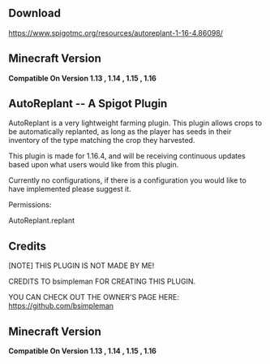 Download
-------------
https://www.spigotmc.org/resources/autoreplant-1-16-4.86098/


Minecraft Version
--------------
**Compatible On Version 1.13 , 1.14 , 1.15 , 1.16**

AutoReplant -- A Spigot Plugin
--------------

AutoReplant is a very lightweight farming plugin. This plugin allows crops to be automatically replanted, as long as the player has seeds in their inventory of the type matching the crop they harvested.

This plugin is made for 1.16.4, and will be receiving continuous updates based upon what users would like from this plugin.

Currently no configurations, if there is a configuration you would like to have implemented please suggest it.

Permissions:

AutoReplant.replant

Credits
--------------
[NOTE] THIS PLUGIN IS NOT MADE BY ME!

CREDITS TO bsimpleman FOR CREATING THIS PLUGIN.

YOU CAN CHECK OUT THE OWNER'S PAGE HERE: https://github.com/bsimpleman

Minecraft Version
--------------
**Compatible On Version 1.13 , 1.14 , 1.15 , 1.16**
